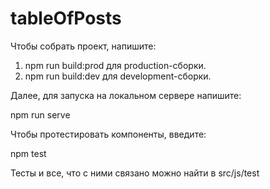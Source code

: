 # tableOfPosts

Чтобы собрать проект, напишите:
1. npm run build:prod для production-сборки.
2. npm run build:dev для development-сборки.

Далее, для запуска на локальном сервере напишите:

npm run serve

Чтобы протестировать компоненты, введите:

npm test 

Тесты и все, что с ними связано можно найти в src/js/test


